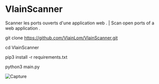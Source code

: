 # VlainScanner
Scanner les ports ouverts d'une application web . | Scan open ports of a web application .


git clone https://github.com/VlainLom/VlainScanner.git

cd VlainScanner

pip3 install -r requirements.txt

python3 main.py

![Capture](https://user-images.githubusercontent.com/64509591/151279253-4bc4e3e9-b484-4495-aaee-6d69bf75eba6.png)
